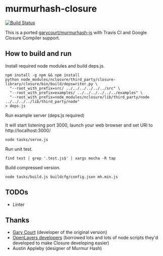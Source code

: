 murmurhash-closure
==================
[![Build Status](https://travis-ci.org/schedul-xor/murmurhash-closure.svg?branch=master)](https://travis-ci.org/schedul-xor/murmurhash-closure)

This is a ported [garycourt/murmurhash-js](https://github.com/garycourt/murmurhash-js) with Travis CI and Google Closure Compiler support.

How to build and run
-----------------
Install required node modules and build deps.js.
```
npm install -g npm && npm install
python node_modules/nclosure/third_party/closure-library/closure/bin/build/depswriter.py \
  "--root_with_prefix=src/ ../../../../../../src" \
  "--root_with_prefix=examples/ ../../../../../../examples" \
  "--root_with_prefix=node_modules/nclosure/lib/third_party/node ../../../../lib/third_party/node" 
> deps.js
```

Run example server (deps.js required)

It will start listening port 3000, launch your web browser and set URI to http://localhost:3000/
```
node tasks/serve.js
```

Run unit test.
```
find test | grep '.test.js$' | xargs mocha -R tap
```

Build compressed version.
```
node tasks/build.js buildcfg/config.json mh.min.js
```

TODOs
-----
* Linter

Thanks
----------
* [Gary Court](https://github.com/garycourt) (developer of the original version)
* [OpenLayers developers](https://github.com/openlayers) (borrowed lots and lots of node scripts they'd developed to make Closure developing easier)
* Austin Appleby (designer of Murmur Hash)
